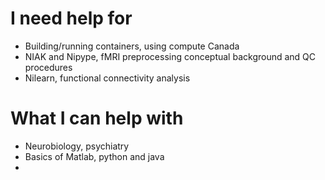 # I need help for

* Building/running containers, using compute Canada
* NIAK and Nipype, fMRI preprocessing conceptual background and QC procedures
* Nilearn, functional connectivity analysis


# What I can help with

* Neurobiology, psychiatry
* Basics of Matlab, python and java
* 
